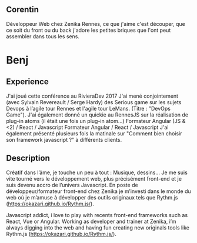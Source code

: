 ## Corentin

Développeur Web chez Zenika Rennes, ce que j'aime c'est découper, que ce soit du front ou du back j'adore les petites briques que l'ont peut assembler dans tous les sens.

Benj
===

Experience
----------

J'ai joué cette conférence au RivieraDev 2017
J'ai mené conjointement (avec Sylvain Revereault / Serge Hardy) des Serious game sur les sujets Devops à l’agile tour Rennes et l'agile tour LeMans. (Titre : "DevOps Game"). 
J'ai également donné un quickie au RennesJS sur la réalisation de plug-in atoms (il était une fois un plug-in atom...)
Formateur Angular (JS & <2) / React / Javascript
Formateur Angular / React / Javascript
J'ai également présenté plusieurs fois la matinale sur "Comment bien choisir son framework javascript ?" à différents clients.

Description
-----------
Créatif dans l’âme, je touche un peu à tout : Musique, dessins… Je me suis vite tourné vers le développement web, plus précisément front-end et je suis devenu accro de l’univers Javascript. En poste de développeur/formateur front-end chez Zenika je m’investi dans le monde du web où je m’amuse à développer des outils originaux tels que Rythm.js (https://okazari.github.io/Rythm.js/).

Javascript addict, i love to play with recents front-end frameworks such as React, Vue or Angular. Working as developer and trainer at Zenika, i’m always digging into the web and having fun creating new originals tools like Rythm.js (https://okazari.github.io/Rythm.js/).
